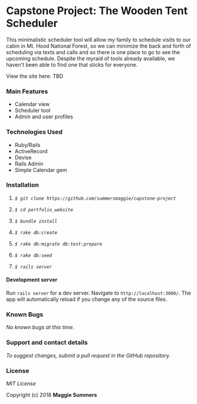 # Capstone Project: The Wooden Tent Scheduler

This minimalistic scheduler tool will allow my family to schedule visits to our cabin in Mt. Hood National Forest, so we can minimize the back and forth of scheduling via texts and calls and so there is one place to go to see the upcoming schedule. Despite the myraid of tools already available, we haven't been able to find one that sticks for everyone.

View the site here: TBD

### Main Features

* Calendar view
* Scheduler tool
* Admin and user profiles

### Technologies Used

* Ruby/Rails
* ActiveRecord  
* Devise
* Rails Admin
* Simple Calendar gem

### Installation

  1. _`$ git clone https://github.com/summersmaggie/capstone-project`_

  2. _`$ cd portfolio_website`_

  3. _`$ bundle install`_

  4. _`$ rake db:create`_

  5. _`$ rake db:migrate db:test:prepare`_

  6. _`$ rake db:seed`_

  7. _`$ rails server`_

#### Development server

Run `rails server` for a dev server. Navigate to `http://localhost:3000/`. The app will automatically reload if you change any of the source files.

### Known Bugs

  _No known bugs at this time._

### Support and contact details

  _To suggest changes, submit a pull request in the GitHub repository._

### License

  *MIT License*

Copyright (c) 2018 **Maggie Summers**
